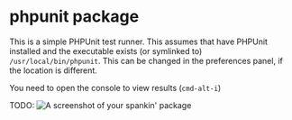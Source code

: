 # phpunit package

This is a simple PHPUnit test runner. This assumes that have PHPUnit installed and the executable exists (or symlinked to) `/usr/local/bin/phpunit`. This can be changed in the preferences panel, if the location is different.

You need to open the console to view results (`cmd-alt-i`)

TODO:
![A screenshot of your spankin' package](https://f.cloud.github.com/assets/69169/2290250/c35d867a-a017-11e3-86be-cd7c5bf3ff9b.gif)

